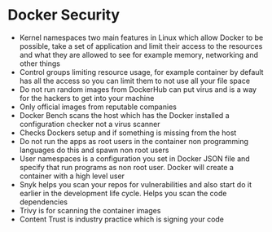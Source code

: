 # Docker Security 
- Kernel namespaces two main features in Linux which allow Docker to be possible, take a set of application and limit their access to the resources and what they are allowed to see for example memory, networking and other things
- Control groups limiting resource usage, for example container by default has all the access so you can limit them to not use all your file space 
- Do not run random images from DockerHub can put virus and is a way for the hackers to get into your machine
- Only official images from reputable companies  
- Docker Bench scans the host which has the Docker installed a configuration checker not a virus scanner 
- Checks Dockers setup and if something is missing from the host 
- Do not run the apps as root users in the container non programming languages do this and spawn non root users 
- User namespaces is a configuration you set in Docker JSON file and specify that run programs as non root user. Docker will create a container with a high level user 
- Snyk helps you scan your repos for vulnerabilities and also start do it earlier in the development life cycle. Helps you scan the code dependencies 
- Trivy is for scanning the container images 
- Content Trust is industry practice which is signing your code 